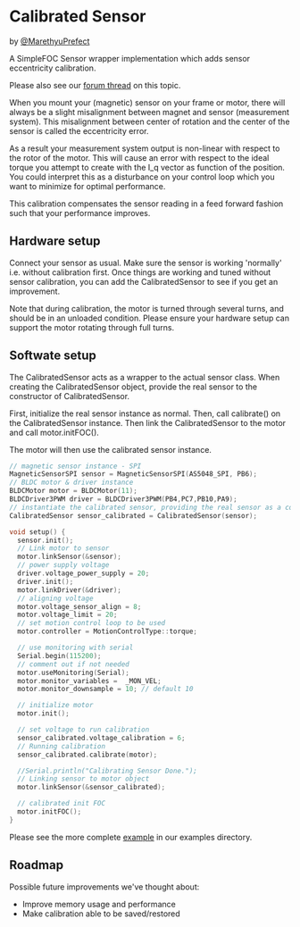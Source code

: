 # Calibrated Sensor

by [@MarethyuPrefect](https://github.com/MarethyuPrefect)

A SimpleFOC Sensor wrapper implementation which adds sensor eccentricity calibration.

Please also see our [forum thread](https://community.simplefoc.com/t/simplefoc-sensor-eccentricity-calibration/2212) on this topic.


When you mount your (magnetic) sensor on your frame or motor, there will always be a slight misalignment between magnet and sensor (measurement system). This misalignment between center of rotation and the center of the sensor is called the eccentricity error.

As a result your measurement system output is non-linear with respect to the rotor of the motor. This will cause an error with respect to the ideal torque you attempt to create with the I_q vector as function of the position. You could interpret this as a disturbance on your control loop which you want to minimize for optimal performance. 

This calibration compensates the sensor reading in a feed forward fashion such that your performance improves.


## Hardware setup

Connect your sensor as usual. Make sure the sensor is working 'normally' i.e. without calibration first. Once things are working and tuned without sensor calibration, you can add the CalibratedSensor to see if you get an improvement.

Note that during calibration, the motor is turned through several turns, and should be in an unloaded condition. Please ensure your hardware setup can support the motor rotating through full turns.


## Softwate setup

The CalibratedSensor acts as a wrapper to the actual sensor class. When creating the CalibratedSensor object, provide the real
sensor to the constructor of CalibratedSensor.

First, initialize the real sensor instance as normal. Then, call calibrate() on the CalibratedSensor instance. Then link the 
CalibratedSensor to the motor and call motor.initFOC().

The motor will then use the calibrated sensor instance.


```c++
// magnetic sensor instance - SPI
MagneticSensorSPI sensor = MagneticSensorSPI(AS5048_SPI, PB6);
// BLDC motor & driver instance
BLDCMotor motor = BLDCMotor(11);
BLDCDriver3PWM driver = BLDCDriver3PWM(PB4,PC7,PB10,PA9);
// instantiate the calibrated sensor, providing the real sensor as a constructor argument
CalibratedSensor sensor_calibrated = CalibratedSensor(sensor);

void setup() {
  sensor.init();
  // Link motor to sensor
  motor.linkSensor(&sensor);
  // power supply voltage
  driver.voltage_power_supply = 20;
  driver.init();
  motor.linkDriver(&driver);
  // aligning voltage 
  motor.voltage_sensor_align = 8;
  motor.voltage_limit = 20;
  // set motion control loop to be used
  motor.controller = MotionControlType::torque;

  // use monitoring with serial 
  Serial.begin(115200);
  // comment out if not needed
  motor.useMonitoring(Serial);
  motor.monitor_variables =  _MON_VEL; 
  motor.monitor_downsample = 10; // default 10

  // initialize motor
  motor.init();

  // set voltage to run calibration
  sensor_calibrated.voltage_calibration = 6;
  // Running calibration
  sensor_calibrated.calibrate(motor); 

  //Serial.println("Calibrating Sensor Done.");
  // Linking sensor to motor object
  motor.linkSensor(&sensor_calibrated);

  // calibrated init FOC
  motor.initFOC();
}
```

Please see the more complete [example](https://github.com/simplefoc/Arduino-FOC-drivers/blob/master/examples/encoders/calibrated/sensor_calibration.ino) in our examples directory.


## Roadmap

Possible future improvements we've thought about:

- Improve memory usage and performance
- Make calibration able to be saved/restored

